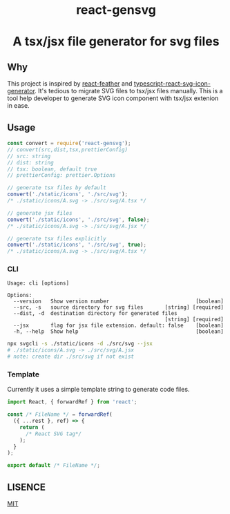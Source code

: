 <div align="center">
  <h1>react-gensvg<h1>

  <p>A tsx/jsx file generator for svg files</p>
</div>

## Why

This project is inspired by [react-feather](https://github.com/feathericons/react-feather) and [typescript-react-svg-icon-generator](https://github.com/jackple/typescript-react-svg-icon-generator). It's tedious to migrate SVG files to tsx/jsx files manually.
This is a tool help developer to generate SVG icon component with tsx/jsx extenion in ease.

## Usage

```js
const convert = require('react-gensvg');
// convert(src,dist,tsx,prettierConfig)
// src: string
// dist: string
// tsx: boolean, default true
// prettierConfig: prettier.Options

// generate tsx files by default
convert('./static/icons', './src/svg');
/* ./static/icons/A.svg -> ./src/svg/A.tsx */

// generate jsx files
convert('./static/icons', './src/svg', false);
/* ./static/icons/A.svg -> ./src/svg/A.jsx */

// generate tsx files explicitly
convert('./static/icons', './src/svg', true);
/* ./static/icons/A.svg -> ./src/svg/A.tsx */
```

### CLI

```
Usage: cli [options]

Options:
  --version   Show version number                            [boolean]
  --src, -s   source directory for svg files       [string] [required]
  --dist, -d  destination directory for generated files
                                                   [string] [required]
  --jsx       flag for jsx file extension. default: false    [boolean]
  -h, --help  Show help                                      [boolean]
```

```bash
npx svgcli -s ./static/icons -d ./src/svg --jsx
# ./static/icons/A.svg -> ./src/svg/A.jsx
# note: create dir ./src/svg if not exist
```

### Template

Currently it uses a simple template string to generate
code files.

```jsx
import React, { forwardRef } from 'react';

const /* FileName */ = forwardRef(
  ({ ...rest }, ref) => {
    return (
      /* React SVG tag*/
    );
  }
);

export default /* FileName */;
```

## LISENCE

[MIT](./LISENCE)
